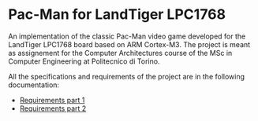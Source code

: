 # Pac-Man for LandTiger LPC1768

An implementation of the classic Pac-Man video game developed for the LandTiger LPC1768 board based on ARM Cortex-M3. The project is meant as assignement for the Computer Architectures course of the MSc in Computer Engineering at Politecnico di Torino.

All the specifications and requirements of the project are in the following documentation: 
- [Requirements part 1](https://github.com/carolabonamico/pacman/blob/main/extrapoints_1.pdf)
- [Requirements part 2](https://github.com/carolabonamico/pacman/blob/main/extrapoints_2.pdf) 
